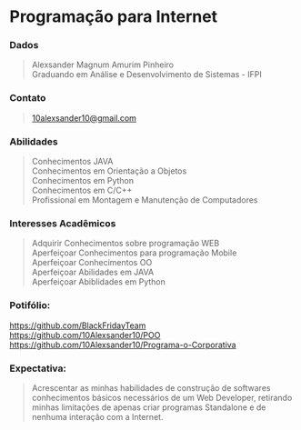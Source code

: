# Programação para Internet

### Dados
>Alexsander Magnum Amurim Pinheiro<br/>
>Graduando em Análise e Desenvolvimento de Sistemas - IFPI <br/>

### Contato 
> 10alexsander10@gmail.com 

### Abilidades
>Conhecimentos JAVA <br/>
>Conhecimentos em Orientação a Objetos <br/>
>Conhecimentos em Python <br/>
>Conhecimentos em C/C++ <br/>
>Profissional em Montagem e Manutenção de Computadores <br/>

### Interesses Acadêmicos
>Adquirir Conhecimentos sobre programação WEB <br/>
>Aperfeiçoar Conhecimentos para programação Mobile <br/>
>Aperfeiçoar Conhecimentos OO <br/>
>Aperfeiçoar Abilidades em JAVA <br/>
>Aperfeiçoar Abiblidades em Python <br/>

### Potifólio:
https://github.com/BlackFridayTeam <br/>
https://github.com/10Alexsander10/POO <br/>
https://github.com/10Alexsander10/Programa-o-Corporativa <br/>

### Expectativa:
> Acrescentar as minhas habilidades de construção de softwares conhecimentos básicos necessários de um Web Developer, retirando minhas limitações de apenas criar programas Standalone e de nenhuma interação com a Internet.
 


